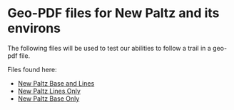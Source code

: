 # Geo-PDF files for New Paltz and its environs #

The following files will be used to test our abilities to follow a trail in a geo-pdf file.



Files found here:
  * [New Paltz Base and Lines](http://cs.newpaltz.edu/~pletcha/Images/NewPaltz-GeoPDF_v1-Base-and-Lines.pdf)
  * [New Paltz Lines Only](http://cs.newpaltz.edu/~pletcha/Images/NewPaltz-GeoPDF_v2-Lines.pdf)
  * [New Paltz Base Only](http://cs.newpaltz.edu/~pletcha/Images/NewPaltz-GeoPDF_v3-Base.pdf)